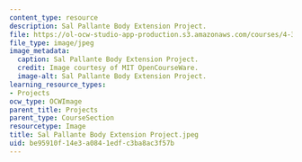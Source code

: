 ```yaml
---
content_type: resource
description: Sal Pallante Body Extension Project.
file: https://ol-ocw-studio-app-production.s3.amazonaws.com/courses/4-301-introduction-to-the-visual-arts-spring-2007/be95910f14e3a0841edfc3ba8ac3f57b_SalPallanteBodyExtensionProject.jpeg
file_type: image/jpeg
image_metadata:
  caption: Sal Pallante Body Extension Project.
  credit: Image courtesy of MIT OpenCourseWare.
  image-alt: Sal Pallante Body Extension Project.
learning_resource_types:
- Projects
ocw_type: OCWImage
parent_title: Projects
parent_type: CourseSection
resourcetype: Image
title: Sal Pallante Body Extension Project.jpeg
uid: be95910f-14e3-a084-1edf-c3ba8ac3f57b
---
```

